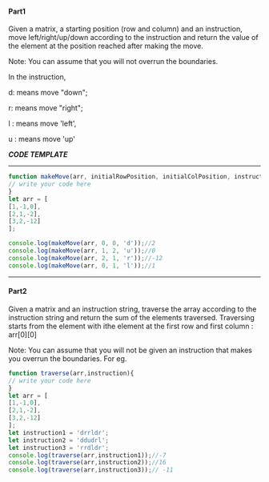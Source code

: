 #### Part1

Given a matrix, a starting position (row and column) and an instruction, move left/right/up/down according to the instruction and return the value of the element at the position reached after making the move.

Note: You can assume that you will not overrun the boundaries.

In the instruction,

d: means move "down";

r: means move "right";

l : means move 'left',

u : means move 'up'

***CODE TEMPLATE***
*****************************

```js
function makeMove(arr, initialRowPosition, initialColPosition, instruction){
// write your code here
}
let arr = [
[1,-1,0],
[2,1,-2],
[3,2,-12]
];

console.log(makeMove(arr, 0, 0, 'd'));//2
console.log(makeMove(arr, 1, 2, 'u'));//0
console.log(makeMove(arr, 2, 1, 'r'));//-12
console.log(makeMove(arr, 0, 1, 'l'));//1
```
***************************
#### Part2
Given a matrix and an instruction string, traverse the array according to the instruction string and return the sum of the elements traversed.
Traversing starts from the element with ithe element at the first row and first column : arr[0][0]

Note: You can assume that you will not be given an instruction that makes you  overrun the boundaries.
For eg.

```js
function traverse(arr,instruction){
// write your code here
}
let arr = [
[1,-1,0],
[2,1,-2],
[3,2,-12]
];
let instruction1 = 'drrldr'; 
let instruction2 = 'ddudrl';
let instruction3 = 'rrdldr';
console.log(traverse(arr,instruction1));//-7
console.log(traverse(arr,instruction2));//16
console.log(traverse(arr,instruction3));// -11
```
